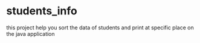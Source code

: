 # students_info
this project help you sort the data of students and print at specific place on the java application
